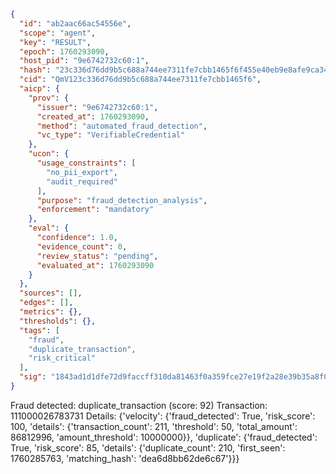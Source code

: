 ```json
{
  "id": "ab2aac66ac54556e",
  "scope": "agent",
  "key": "RESULT",
  "epoch": 1760293090,
  "host_pid": "9e6742732c60:1",
  "hash": "23c336d76dd9b5c688a744ee7311fe7cbb1465f6f455e40eb9e8afe9ca3402c8",
  "cid": "QmV123c336d76dd9b5c688a744ee7311fe7cbb1465f6",
  "aicp": {
    "prov": {
      "issuer": "9e6742732c60:1",
      "created_at": 1760293090,
      "method": "automated_fraud_detection",
      "vc_type": "VerifiableCredential"
    },
    "ucon": {
      "usage_constraints": [
        "no_pii_export",
        "audit_required"
      ],
      "purpose": "fraud_detection_analysis",
      "enforcement": "mandatory"
    },
    "eval": {
      "confidence": 1.0,
      "evidence_count": 0,
      "review_status": "pending",
      "evaluated_at": 1760293090
    }
  },
  "sources": [],
  "edges": [],
  "metrics": {},
  "thresholds": {},
  "tags": [
    "fraud",
    "duplicate_transaction",
    "risk_critical"
  ],
  "sig": "1843ad1d1dfe72d9faccff310da81463f0a359fce27e19f2a28e39b35a8f09b2"
}
```

Fraud detected: duplicate_transaction (score: 92)
Transaction: 111000026783731
Details: {'velocity': {'fraud_detected': True, 'risk_score': 100, 'details': {'transaction_count': 211, 'threshold': 50, 'total_amount': 86812996, 'amount_threshold': 10000000}}, 'duplicate': {'fraud_detected': True, 'risk_score': 85, 'details': {'duplicate_count': 210, 'first_seen': 1760285763, 'matching_hash': 'dea6d8bb62de6c67'}}}